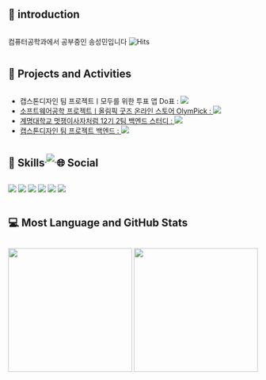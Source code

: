 <h2 style="display: inline-block; vertical-align: middle;">📌 introduction</h2>

컴퓨터공학과에서 공부중인 송성민입니다 ![Hits](https://hits.seeyoufarm.com/api/count/incr/badge.svg?url=https%3A%2F%2Fgithub.com%2Ftjdals4716%2Fhit-counter&count_bg=%2379C83D&title_bg=%23555555&icon=&icon_color=%23E7E7E7&title=hits&edge_flat=false)

<h2 style="display: inline-block; vertical-align: middle;">📝 Projects and Activities</h2>

 - 캡스톤디자인 팀 프로젝트ㅣ모두를 위한 투표 앱 Do표 : <a href="https://github.com/l0o0lv/Capstone_project.git"><img src="https://img.shields.io/badge/GitHub-100000?style=flat&logo=github&logoColor=white" />
 - 소프트웨어공학 프로젝트ㅣ올림픽 굿즈 온라인 스토어 OlymPick : <a href="https://github.com/tjdals4716/OlymPick.git"><img src="https://img.shields.io/badge/GitHub-100000?style=flat&logo=github&logoColor=white" />
 - 계명대학교 멋쟁이사자처럼 12기 2팀 백엔드 스터디 : <a href="https://github.com/kormk/Lion.git"><img src="https://img.shields.io/badge/GitHub-100000?style=flat&logo=github&logoColor=white" />
 - 캡스톤디자인 팀 프로젝트 백엔드 : <a href="https://github.com/l0o0lv/DoVote-MSA"><img src="https://img.shields.io/badge/GitHub-100000?style=flat&logo=github&logoColor=white" />

<h2 style="display: inline-block; vertical-align: middle;">🚀 Skills</h2>

<img src="https://skillicons.dev/icons?i=c,cs,html,visualstudio,vscode,py,java,spring,idea,eclipse,mysql,gcp,postman,git,github,notion,apple,windows,discord,instagram">

<h2 style="display: inline-block; vertical-align: middle;">🌐 Social</h2>

<a href="ssm2053@gmail.com"><img src="https://img.shields.io/badge/gmail-EA4335?style=flat&logo=gmail&logoColor=white" /></a>
<a href="https://www.instagram.com/thdtjdals__/"><img src="https://img.shields.io/badge/Instagram-E4405F?style=flat&logo=instagram&logoColor=white" /></a>
<a href="song47166@naver.com"><img src="https://img.shields.io/badge/naver-03C75A?style=flat&logo=naver&logoColor=white" /></a>
<a href="https://velog.io/@ssm2053/posts"><img src="https://img.shields.io/badge/velog-298D46?style=flat&logo=velog&logoColor=white" /></a>
<a href="https://github.com/tjdals4716"><img src="https://img.shields.io/badge/GitHub-100000?style=flat&logo=github&logoColor=white" /></a>
<a href="https://fuschia-king-eb9.notion.site/e03976e15dc642e1a9729d770cae6062?pvs=4"><img src="https://img.shields.io/badge/notion-000000?style=flat&logo=notion&logoColor=white" /></a>

<h2 style="display: inline-block; vertical-align: middle;">💻 Most Language and GitHub Stats</h2>

<img src="https://github-readme-stats.vercel.app/api/top-langs/?username=tjdals4716&theme=tokyonight" height = "250px"> <img src="https://github-readme-stats.vercel.app/api?username=tjdals4716&rank_icon=github&theme=tokyonight" height = "250px">

<!--
**tjdals4716/tjdals4716** is a ✨ _special_ ✨ repository because its `README.md` (this file) appears on your GitHub profile.

Here are some ideas to get you started:

- 🔭 I’m currently working on ...
- 🌱 I’m currently learning ...
- 👯 I’m looking to collaborate on ...
- 🤔 I’m looking for help with ...
- 💬 Ask me about ...
- 📫 How to reach me: ...
- 😄 Pronouns: ...
- ⚡ Fun fact: ...
-->
